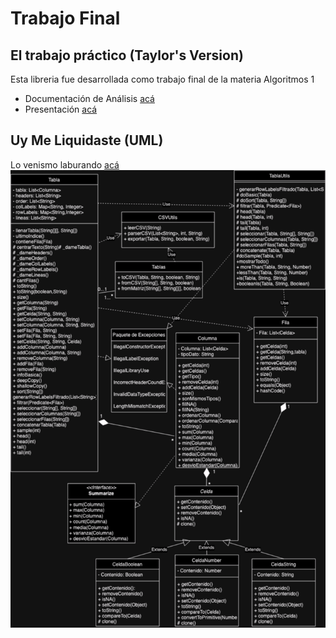 # Trabajo Final

## El trabajo práctico (Taylor's Version)

Esta libreria fue desarrollada como trabajo final de la materia Algoritmos 1

* Documentación de Análisis [acá](https://docs.google.com/document/d/1R0CwfF0x-OMGKQ3HtEs_add5s46XUGyCvuVzTmp-448/edit?usp=sharing)
* Presentación [acá](https://www.canva.com/design/DAF0kHkoSio/iVOmc0wrwicIEFszQ12AFA/edit)

## Uy Me Liquidaste (UML)

Lo venismo laburando [acá](https://app.diagrams.net/#G1uOmkSMVSnc9sIp5enAJivf20Tdg5pN5G)
![El UML](res/Grupo4-TPI.drawio.png)
